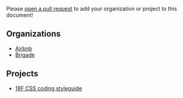 Please [open a pull request][pr] to add your organization or project to this
document!

[pr]: https://github.com/brigade/scss-lint/pull/new/master

Organizations
-------------
- [Airbnb](https://github.com/airbnb)
- [Brigade](https://github.com/brigade)

Projects
--------
- [18F CSS coding styleguide](https://pages.18f.gov/frontend/css-coding-styleguide/)
